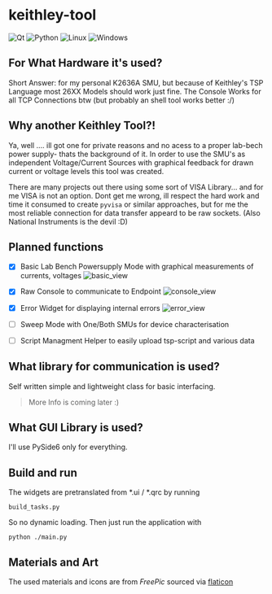 # keithley-tool
![Qt](https://img.shields.io/badge/Qt-%23217346.svg?style=for-the-badge&logo=Qt&logoColor=white) ![Python](https://img.shields.io/badge/python-3670A0?style=for-the-badge&logo=python&logoColor=ffdd54) ![Linux](https://img.shields.io/badge/Linux-FCC624?style=for-the-badge&logo=linux&logoColor=black) ![Windows](https://img.shields.io/badge/Windows-0078D6?style=for-the-badge&logo=windows&logoColor=white) 


## For What Hardware it's used?
Short Answer: for my personal K2636A SMU, but because of Keithley's TSP Language most 26XX Models should work just fine. The Console Works for all TCP Connections btw (but probably an shell tool works better :/)

## Why another Keithley Tool?!

Ya, well .... ill got one for private reasons and no acess to a proper lab-bech power supply- thats the background of it.
In order to use the SMU's as independent Voltage/Current Sources with graphical feedback for drawn current or voltage levels this tool was created.

There are many projects out there using some sort of VISA Library... and for me VISA is not an option. Dont get me wrong, ill respect the hard work and time it consumed to create `pyvisa` or similar approaches, but for me the most reliable connection for data transfer appeard to be raw sockets. 
(Also National Instruments is the devil :D)

## Planned functions 
- [x] Basic Lab Bench Powersupply Mode with graphical measurements of currents, voltages
![basic_view](https://github.com/schwemmdx/keithley-tool/assets/57574663/46a19792-35c9-47ca-820f-30196fc37f08)

- [x] Raw Console to communicate to Endpoint
![console_view](https://github.com/schwemmdx/keithley-tool/assets/57574663/c41354c2-9850-4864-b35d-f994eaf35206)

- [X] Error Widget for displaying internal errors
![error_view](https://github.com/schwemmdx/keithley-tool/assets/57574663/ad666715-cfb0-4e0b-b77b-34f01232605f)


- [ ] Sweep Mode with One/Both SMUs for device characterisation 
- [ ] Script Managment Helper to easily upload tsp-script and various data

## What library for communication is used?
Self written simple and lightweight class for basic interfacing.
>More Info is coming later :)
>
## What GUI Library is used?
I'll use PySide6 only for everything. 

## Build and run
The widgets are pretranslated from *.ui / *.qrc by running 
```
build_tasks.py
```
So no dynamic loading. 
Then just run the application with 
```
python ./main.py
```

## Materials and Art
The used materials and icons are from _FreePic_ sourced via [flaticon](https://www.flaticon.com/de/autoren/special/lineal-color/14)
